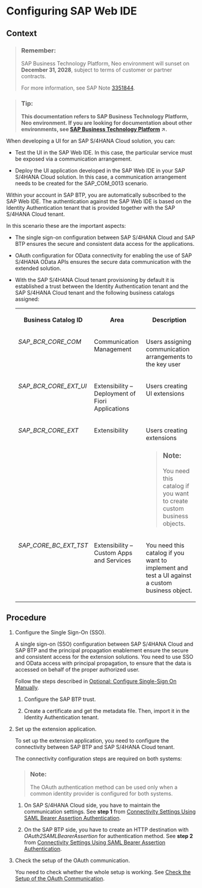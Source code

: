 <!-- loioe0123ed45a9a4eb48595431b8429e5ac -->

# Configuring SAP Web IDE



## Context

> ### Remember:  
> SAP Business Technology Platform, Neo environment will sunset on **December 31, 2028**, subject to terms of customer or partner contracts.
> 
> For more information, see SAP Note [3351844](https://me.sap.com/notes/3351844).

> ### Tip:  
> **This documentation refers to SAP Business Technology Platform, Neo environment. If you are looking for documentation about other environments, see [SAP Business Technology Platform](https://help.sap.com/viewer/65de2977205c403bbc107264b8eccf4b/Cloud/en-US/6a2c1ab5a31b4ed9a2ce17a5329e1dd8.html "SAP Business Technology Platform (SAP BTP) is an integrated offering comprised of the following technology portfolios: application development; process automation; integration; data, analytics, and enterprise planning; artificial intelligence. The platform offers users the ability to turn data into business value, compose end-to-end business processes, connect entire IT landscapes, and personalize, build and extend SAP applications. This reduces the overall total cost of ownership maintaining SAP landscapes and third-party software across end-to-end business processes.") :arrow_upper_right:.**

When developing a UI for an SAP S/4HANA Cloud solution, you can:

-   Test the UI in the SAP Web IDE. In this case, the particular service must be exposed via a communication arrangement.

-   Deploy the UI application developed in the SAP Web IDE in your SAP S/4HANA Cloud solution. In this case, a communication arrangement needs to be created for the SAP\_COM\_0013 scenario.


Within your account in SAP BTP, you are automatically subscribed to the SAP Web IDE. The authentication against the SAP Web IDE is based on the Identity Authentication tenant that is provided together with the SAP S/4HANA Cloud tenant.

In this scenario these are the important aspects:

-   The single sign-on configuration between SAP S/4HANA Cloud and SAP BTP ensures the secure and consistent data access for the applications.

-   OAuth configuration for OData connectivity for enabling the use of SAP S/4HANA OData APIs ensures the secure data communication with the extended solution.

-   With the SAP S/4HANA Cloud tenant provisioning by default it is established a trust between the Identity Authentication tenant and the SAP S/4HANA Cloud tenant and the following business catalogs assigned:


    <table>
    <tr>
    <th valign="top">

    Business Catalog ID
    
    </th>
    <th valign="top">

    Area
    
    </th>
    <th valign="top">

    Description
    
    </th>
    </tr>
    <tr>
    <td valign="top">
    
    *SAP\_BCR\_CORE\_COM* 
    
    </td>
    <td valign="top">
    
    Communication Management
    
    </td>
    <td valign="top">
    
    Users assigning communication arrangements to the key user
    
    </td>
    </tr>
    <tr>
    <td valign="top">
    
    *SAP\_BCR\_CORE\_EXT\_UI* 
    
    </td>
    <td valign="top">
    
    Extensibility – Deployment of Fiori Applications
    
    </td>
    <td valign="top">
    
    Users creating UI extensions
    
    </td>
    </tr>
    <tr>
    <td valign="top">
    
    *SAP\_BCR\_CORE\_EXT* 
    
    </td>
    <td valign="top">
    
    Extensibility
    
    </td>
    <td valign="top">
    
    Users creating extensions

    > ### Note:  
    > You need this catalog if you want to create custom business objects.


    
    </td>
    </tr>
    <tr>
    <td valign="top">
    
    *SAP\_CORE\_BC\_EXT\_TST* 
    
    </td>
    <td valign="top">
    
    Extensibility – Custom Apps and Services
    
    </td>
    <td valign="top">
    
    You need this catalog if you want to implement and test a UI against a custom business object.
    
    </td>
    </tr>
    </table>
    



## Procedure

1.  Configure the Single Sign-On \(SSO\).

    A single sign-on \(SSO\) configuration between SAP S/4HANA Cloud and SAP BTP and the principal propagation enablement ensure the secure and consistent access for the extension solutions. You need to use SSO and OData access with principal propagation, to ensure that the data is accessed on behalf of the proper authorized user.

    Follow the steps described in [Optional: Configure Single-Sign On Manually](optional-configure-single-sign-on-manually-789a120.md).

    1.  Configure the SAP BTP trust.

    2.  Create a certificate and get the metadata file. Then, import it in the Identity Authentication tenant.


2.  Set up the extension application.

    To set up the extension application, you need to configure the connectivity between SAP BTP and SAP S/4HANA Cloud tenant.

    The connectivity configuration steps are required on both systems:

    > ### Note:  
    > The OAuth authentication method can be used only when a common identity provider is configured for both systems.

    1.  On SAP S/4HANA Cloud side, you have to maintain the communication settings. See **step 1** from [Connectivity Settings Using SAML Bearer Assertion Authentication](connectivity-settings-using-saml-bearer-assertion-authentication-1598e9d.md).

    2.  On the SAP BTP side, you have to create an HTTP destination with *OAuth2SAMLBearerAssertion* for authentication method. See **step 2** from [Connectivity Settings Using SAML Bearer Assertion Authentication](connectivity-settings-using-saml-bearer-assertion-authentication-1598e9d.md).


3.  Check the setup of the OAuth communication.

    You need to check whether the whole setup is working. See [Check the Setup of the OAuth Communication](check-the-setup-of-the-oauth-communication-ceebbb6.md).


